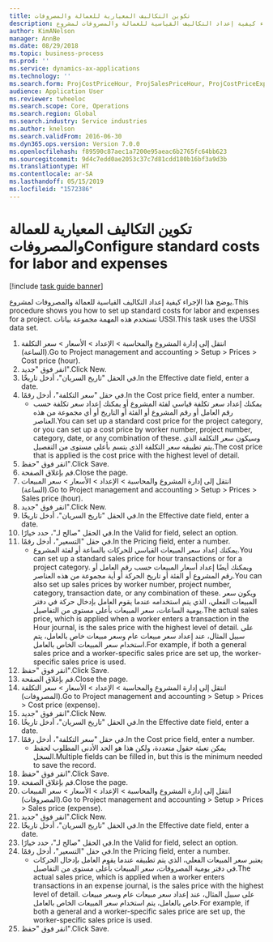```yaml
---
title: تكوين التكاليف المعيارية للعمالة والمصروفات
description: يوضح هذا الإجراء كيفية إعداد التكاليف القياسية للعمالة والمصروفات لمشروع.
author: KimANelson
manager: AnnBe
ms.date: 08/29/2018
ms.topic: business-process
ms.prod: ''
ms.service: dynamics-ax-applications
ms.technology: ''
ms.search.form: ProjCostPriceHour, ProjSalesPriceHour, ProjCostPriceExpense, ProjSalesPriceCost
audience: Application User
ms.reviewer: twheeloc
ms.search.scope: Core, Operations
ms.search.region: Global
ms.search.industry: Service industries
ms.author: knelson
ms.search.validFrom: 2016-06-30
ms.dyn365.ops.version: Version 7.0.0
ms.openlocfilehash: f89590c87aec1a7200e95aeac6b2765fc64bb623
ms.sourcegitcommit: 9d4c7edd0ae2053c37c7d81cdd180b16bf3a9d3b
ms.translationtype: HT
ms.contentlocale: ar-SA
ms.lasthandoff: 05/15/2019
ms.locfileid: "1572386"
---
```

# <a name="configure-standard-costs-for-labor-and-expenses"></a><span data-ttu-id="f1b73-103">تكوين التكاليف المعيارية للعمالة والمصروفات</span><span class="sxs-lookup"><span data-stu-id="f1b73-103">Configure standard costs for labor and expenses</span></span>

[!include [task guide banner](../../includes/task-guide-banner.md)]

<span data-ttu-id="f1b73-104">يوضح هذا الإجراء كيفية إعداد التكاليف القياسية للعمالة والمصروفات لمشروع.</span><span class="sxs-lookup"><span data-stu-id="f1b73-104">This procedure shows you how to set up standard costs for labor and expenses for a project.</span></span> <span data-ttu-id="f1b73-105">تستخدم هذه المهمة مجموعة بيانات USSI.</span><span class="sxs-lookup"><span data-stu-id="f1b73-105">This task uses the USSI data set.</span></span>

1. <span data-ttu-id="f1b73-106">انتقل إلى إدارة المشروع‬ والمحاسبة‬ > الإعداد > الأسعار > سعر التكلفة (الساعة)‬.</span><span class="sxs-lookup"><span data-stu-id="f1b73-106">Go to Project management and accounting > Setup > Prices > Cost price (hour).</span></span>
2. <span data-ttu-id="f1b73-107">انقر فوق "جديد".</span><span class="sxs-lookup"><span data-stu-id="f1b73-107">Click New.</span></span>
3. <span data-ttu-id="f1b73-108">في الحقل "تاريخ السريان"، أدخل تاريخًا.</span><span class="sxs-lookup"><span data-stu-id="f1b73-108">In the Effective date field, enter a date.</span></span>
4. <span data-ttu-id="f1b73-109">في حقل "سعر التكلفة"، أدخل رقمًا.</span><span class="sxs-lookup"><span data-stu-id="f1b73-109">In the Cost price field, enter a number.</span></span>
    * <span data-ttu-id="f1b73-110">يمكنك إعداد سعر تكلفة قياسي لفئة المشروع أو يمكنك إعداد سعر تكلفة حسب رقم العامل أو رقم المشروع أو الفئة أو التاريخ أو أي مجموعة من هذه العناصر.</span><span class="sxs-lookup"><span data-stu-id="f1b73-110">You can set up a standard cost price for the project category, or you can set up a cost price by worker number, project number, category, date, or any combination of these.</span></span> <span data-ttu-id="f1b73-111">وسيكون سعر التكلفة الذي يتم تطبيقه سعر التكلفة الذي يتسم بأعلى مستوى من التفصيل.</span><span class="sxs-lookup"><span data-stu-id="f1b73-111">The cost price that is applied is the cost price with the highest level of detail.</span></span>  
5. <span data-ttu-id="f1b73-112">انقر فوق "حفظ".</span><span class="sxs-lookup"><span data-stu-id="f1b73-112">Click Save.</span></span>
6. <span data-ttu-id="f1b73-113">قم بإغلاق الصفحة.</span><span class="sxs-lookup"><span data-stu-id="f1b73-113">Close the page.</span></span>
7. <span data-ttu-id="f1b73-114">انتقل إلى إدارة المشروع‬ والمحاسبة‬ > الإعداد > الأسعار > سعر المبيعات (الساعة)‬.</span><span class="sxs-lookup"><span data-stu-id="f1b73-114">Go to Project management and accounting > Setup > Prices > Sales price (hour).</span></span>
8. <span data-ttu-id="f1b73-115">انقر فوق "جديد".</span><span class="sxs-lookup"><span data-stu-id="f1b73-115">Click New.</span></span>
9. <span data-ttu-id="f1b73-116">في الحقل "تاريخ السريان"، أدخل تاريخًا.</span><span class="sxs-lookup"><span data-stu-id="f1b73-116">In the Effective date field, enter a date.</span></span>
10. <span data-ttu-id="f1b73-117">في الحقل "صالح لـ"، حدد خيارًا.</span><span class="sxs-lookup"><span data-stu-id="f1b73-117">In the Valid for field, select an option.</span></span>
11. <span data-ttu-id="f1b73-118">في حقل "التسعير‬"، أدخل رقمًا.</span><span class="sxs-lookup"><span data-stu-id="f1b73-118">In the Pricing field, enter a number.</span></span>
    * <span data-ttu-id="f1b73-119">يمكنك إعداد سعر المبيعات القياسي للحركات بالساعة أو لفئة المشروع.</span><span class="sxs-lookup"><span data-stu-id="f1b73-119">You can set up a standard sales price for hour transactions or for a project category.</span></span> <span data-ttu-id="f1b73-120">ويمكنك أيضًا إعداد أسعار المبيعات حسب رقم العامل أو رقم المشروع أو الفئة أو تاريخ الحركة أو أية مجموعة من هذه العناصر.</span><span class="sxs-lookup"><span data-stu-id="f1b73-120">You can also set up sales prices by worker number, project number, category, transaction date, or any combination of these.</span></span> <span data-ttu-id="f1b73-121">ويكون سعر المبيعات الفعلي، الذي يتم استخدامه عندما يقوم العامل بإدخال حركة في دفتر يومية الساعات، سعر المبيعات بأعلى مستوى من التفاصيل.</span><span class="sxs-lookup"><span data-stu-id="f1b73-121">The actual sales price, which is applied when a worker enters a transaction in the Hour journal, is the sales price with the highest level of detail.</span></span> <span data-ttu-id="f1b73-122">على سبيل المثال، عند إعداد سعر مبيعات عام وسعر مبيعات خاص بالعامل، يتم استخدام سعر المبيعات الخاص بالعامل.</span><span class="sxs-lookup"><span data-stu-id="f1b73-122">For example, if both a general sales price and a worker-specific sales price are set up, the worker-specific sales price is used.</span></span>  
12. <span data-ttu-id="f1b73-123">انقر فوق "حفظ".</span><span class="sxs-lookup"><span data-stu-id="f1b73-123">Click Save.</span></span>
13. <span data-ttu-id="f1b73-124">قم بإغلاق الصفحة.</span><span class="sxs-lookup"><span data-stu-id="f1b73-124">Close the page.</span></span>
14. <span data-ttu-id="f1b73-125">انتقل إلى إدارة المشروع‬ والمحاسبة‬ > الإعداد > الأسعار > سعر التكلفة (المصروفات)‬.</span><span class="sxs-lookup"><span data-stu-id="f1b73-125">Go to Project management and accounting > Setup > Prices > Cost price (expense).</span></span>
15. <span data-ttu-id="f1b73-126">انقر فوق "جديد".</span><span class="sxs-lookup"><span data-stu-id="f1b73-126">Click New.</span></span>
16. <span data-ttu-id="f1b73-127">في الحقل "تاريخ السريان"، أدخل تاريخًا.</span><span class="sxs-lookup"><span data-stu-id="f1b73-127">In the Effective date field, enter a date.</span></span>
17. <span data-ttu-id="f1b73-128">في حقل "سعر التكلفة"، أدخل رقمًا.</span><span class="sxs-lookup"><span data-stu-id="f1b73-128">In the Cost price field, enter a number.</span></span>
    * <span data-ttu-id="f1b73-129">يمكن تعبئة حقول متعددة، ولكن هذا هو الحد الأدنى المطلوب لحفظ السجل.</span><span class="sxs-lookup"><span data-stu-id="f1b73-129">Multiple fields can be filled in, but this is the minimum needed to save the record.</span></span>  
18. <span data-ttu-id="f1b73-130">انقر فوق "حفظ".</span><span class="sxs-lookup"><span data-stu-id="f1b73-130">Click Save.</span></span>
19. <span data-ttu-id="f1b73-131">قم بإغلاق الصفحة.</span><span class="sxs-lookup"><span data-stu-id="f1b73-131">Close the page.</span></span>
20. <span data-ttu-id="f1b73-132">انتقل إلى إدارة المشروع‬ والمحاسبة‬ > الإعداد > الأسعار > سعر المبيعات (المصروفات)‬.</span><span class="sxs-lookup"><span data-stu-id="f1b73-132">Go to Project management and accounting > Setup > Prices > Sales price (expense).</span></span>
21. <span data-ttu-id="f1b73-133">انقر فوق "جديد".</span><span class="sxs-lookup"><span data-stu-id="f1b73-133">Click New.</span></span>
22. <span data-ttu-id="f1b73-134">في الحقل "تاريخ السريان"، أدخل تاريخًا.</span><span class="sxs-lookup"><span data-stu-id="f1b73-134">In the Effective date field, enter a date.</span></span>
23. <span data-ttu-id="f1b73-135">في الحقل "صالح لـ"، حدد خيارًا.</span><span class="sxs-lookup"><span data-stu-id="f1b73-135">In the Valid for field, select an option.</span></span>
24. <span data-ttu-id="f1b73-136">في حقل "التسعير‬"، أدخل رقمًا.</span><span class="sxs-lookup"><span data-stu-id="f1b73-136">In the Pricing field, enter a number.</span></span>
    * <span data-ttu-id="f1b73-137">يعتبر سعر المبيعات الفعلي، الذي يتم تطبيقه عندما يقوم العامل بإدخال الحركات في دفتر يومية المصروفات، سعر المبيعات بأعلى مستوى من التفاصيل.</span><span class="sxs-lookup"><span data-stu-id="f1b73-137">The actual sales price, which is applied when a worker enters transactions in an expense journal, is the sales price with the highest level of detail.</span></span> <span data-ttu-id="f1b73-138">على سبيل المثال، عند إعداد سعر مبيعات عام وسعر مبيعات خاص بالعامل، يتم استخدام سعر المبيعات الخاص بالعامل.</span><span class="sxs-lookup"><span data-stu-id="f1b73-138">For example, if both a general and a worker-specific sales price are set up, the worker-specific sales price is used.</span></span>  
25. <span data-ttu-id="f1b73-139">انقر فوق "حفظ".</span><span class="sxs-lookup"><span data-stu-id="f1b73-139">Click Save.</span></span>

